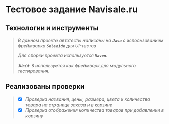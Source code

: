 # Тестовое задание Navisale.ru

## Технологии и инструменты

>*В данном проекте автотесты написаны на <code><strong>*Java*</strong></code> с использованием фреймворка <code><strong>*Selenide*</strong></code> для UI-тестов*
>
>*Для сборки проекта используется <code><strong>*Maven*</strong></code>.*
>
>*<code><strong>*JUnit 5*</strong></code> используется как фреймворк для модульного тестирования.*
>

## Реализованы проверки

> - [x] *Проверка названия, цены, размера, цвета и количества товара на странице заказа и в корзине*
> - [x] *Проверка отображения количества товаров при добавлении в корзину*
